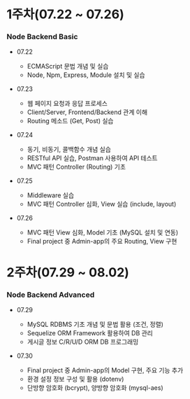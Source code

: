 # 1주차(07.22 ~ 07.26) 
### Node Backend Basic

- 07.22
    - ECMAScript 문법 개념 및 실습
    - Node, Npm, Express, Module 설치 및 실습

- 07.23 
    - 웹 페이지 요청과 응답 프로세스
    - Client/Server, Frontend/Backend 관계 이해
    - Routing 메소드 (Get, Post) 실습

- 07.24 
    - 동기, 비동기, 콜백함수 개념 실습
    - RESTful API 실습, Postman 사용하여 API 테스트
    - MVC 패턴 Controller (Routing) 기초

- 07.25 
    - Middleware 실습
    - MVC 패턴 Controller 심화, View 실습 (include, layout)

- 07.26 
    - MVC 패턴 View 심화, Model 기초 (MySQL 설치 및 연동)
    - Final project 중 Admin-app의 주요 Routing, View 구현

#

# 2주차(07.29 ~ 08.02) 
### Node Backend Advanced

- 07.29
    - MySQL RDBMS 기초 개념 및 문법 활용 (조건, 정렬)
    - Sequelize ORM Framework 활용하여 DB 관리
    - 게시글 정보 C/R/U/D ORM DB 프로그래밍

- 07.30
    - Final project 중 Admin-app의 Model 구현, 주요 기능 추가
    - 환경 설정 정보 구성 및 활용 (dotenv)
    - 단방향 암호화 (bcrypt), 양방향 암호화 (mysql-aes)